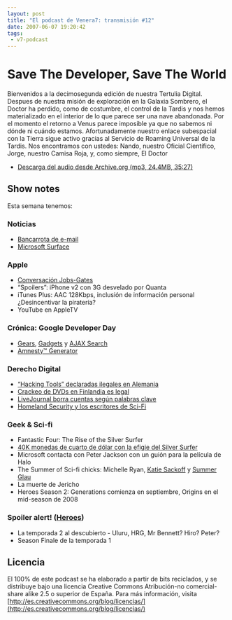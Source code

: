```yaml
---
layout: post
title: "El podcast de Venera7: transmisión #12"
date: 2007-06-07 19:20:42
tags:
 - v7-podcast
---
```


# Save The Developer, Save The World
Bienvenidos a la decimosegunda edición de nuestra Tertulia Digital. Despues de nuestra misión de exploración en la Galaxia Sombrero, el Doctor ha perdido, como de costumbre, el control de la Tardis y nos hemos materializado en el interior de lo que parece ser una nave abandonada. Por el momento el retorno a Venus parece imposible ya que no sabemos ni dónde ni cuándo estamos. Afortunadamente nuestro enlace subespacial con la Tierra sigue activo gracias al Servicio de Roaming Universal de la Tardis. Nos encontramos con ustedes: Nando, nuestro Oficial Científico, Jorge, nuestro Camisa Roja, y, como siempre, El Doctor

- [Descarga del audio desde Archive.org (mp3, 24.4MB, 35:27)](https://archive.org/download/v7podcast/12%20Save%20the%20Developer,%20Save%20the%20World.mp3)

## Show notes
Esta semana tenemos:

### Noticias
- [Bancarrota de e-mail](http://www.dvorak.org/blog/2007/05/29/man-goes-into-e-mail-bankruptcy/)
- [Microsoft Surface](http://www.microsoft.com/surface)

### Apple
- [Conversación Jobs-Gates](https://www.engadget.com/2007/05/30/steve-jobs-and-bill-gates-historic-discussion-live-from-d-2007/)
- “Spoilers”: iPhone v2 con 3G desvelado por Quanta
- iTunes Plus: AAC 128Kbps, inclusión de información personal ¿Desincentivar la piratería?
- YouTube en AppleTV

### Crónica: Google Developer Day
- [Gears](http://web.archive.org/web/20070625031943/http://code.google.com/apis/gears/), [Gadgets](http://web.archive.org/web/20070621042058/http://code.google.com/apis/gadgets/) y [AJAX Search](http://web.archive.org/web/20070629051834/http://code.google.com/apis/ajaxsearch/)
- [Amnesty™ Generator](http://web.archive.org/web/20070611141232/http://amnesty.mesadynamics.com/GeneratorMac.html)

### Derecho Digital
- [“Hacking Tools” declaradas ilegales en Alemania](https://politics.slashdot.org/story/07/05/31/1629259/germany-declares-hacking-tools-illegal)
- [Crackeo de DVDs en Finlandia es legal](http://web.archive.org/web/20070626221618/http://www.boingboing.net/2007/05/25/breaking_dvd_drm_is_.html)
- [LiveJournal borra cuentas según palabras clave](http://web.archive.org/web/20070702155046/http://liz-marcs.livejournal.com/266024.html)
- [Homeland Security y los escritores de Sci-Fi](http://web.archive.org/web/20070703100436/http://www.boingboing.net/2007/05/30/sf_writers_advise_on.html)

### Geek & Sci-fi
- Fantastic Four: The Rise of the Silver Surfer
- [40K monedas de cuarto de dólar con la efigie del Silver Surfer](http://www.foxnews.com/story/2007/05/26/us-mint-silver-surfer-coin-is-breaking-law.html#)
- Microsoft contacta con Peter Jackson con un guión para la película de Halo
- The Summer of Sci-fi chicks: Michelle Ryan, [Katie Sackoff](http://www.sliceofscifi.com/2007/05/15/sackoff-is-the-original-bionic-woman/) y [Summer Glau](http://www.sliceofscifi.com/2007/03/05/summer-glau-is-a-terminator/)
- La muerte de Jericho
- Heroes Season 2: Generations comienza en septiembre, Origins en el mid-season de 2008

### Spoiler alert! ([Heroes](https://heroeswiki.com/Main_Page))
- La temporada 2 al descubierto - Uluru, HRG, Mr Bennett? Hiro? Peter?
- Season Finale de la temporada 1
## Licencia
El 100% de este podcast se ha elaborado a partir de bits reciclados, y se distribuye bajo una licencia Creative Commons Atribución-no comercial-share alike 2.5 o superior de España. Para más información, visita [http://es.creativecommons.org/blog/licencias/](http://es.creativecommons.org/blog/licencias/)

